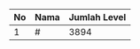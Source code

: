 | No | Nama            | Jumlah Level |
|----|-----------------|--------------|
| 1  | #    |    3894        |
